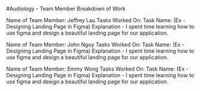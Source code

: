 #Audiology - Team Member Breakdown of Work


Name of Team Member: Jeffrey Lau
Tasks Worked On:
Task Name: (Ex - Designing Landing Page in Figma)
Explanation - I spent time learning how to use figma and design a beautiful landing page for our application.

Name of Team Member: John Nguy
Tasks Worked On:
Task Name: (Ex - Designing Landing Page in Figma)
Explanation - I spent time learning how to use figma and design a beautiful landing page for our application.


Name of Team Member: Emmy Wong
Tasks Worked On: 
Task Name: (Ex - Designing Landing Page in Figma)
Explanation - I spent time learning how to use figma and design a beautiful landing page for our application.
